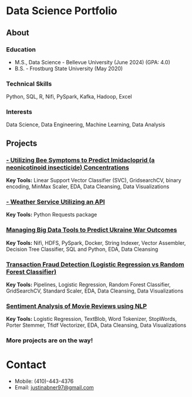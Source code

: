 # Data Science Portfolio

## About
### Education
- M.S., Data Science - Bellevue University (June 2024) (GPA: 4.0)
- B.S. - Frostburg State University (May 2020)

### Technical Skills
Python, SQL, R, Nifi, PySpark, Kafka, Hadoop, Excel

### Interests
Data Science, Data Engineering, Machine Learning, Data Analysis



## Projects
### [- Utilizing Bee Symptoms to Predict Imidacloprid (a neonicotinoid insecticide) Concentrations](https://github.com/JustinAbner/Neonicotinoids_Bees_and_ML)
**Key Tools:** Linear Support Vector Classifier (SVC), GridsearchCV, binary encoding, MinMax Scaler, EDA, Data Cleansing, Data Visualizations

### [- Weather Service Utilizing an API](https://github.com/JustinAbner/Weather_Service)
**Key Tools:** Python Requests package

### [Managing Big Data Tools to Predict Ukraine War Outcomes](https://github.com/JustinAbner/UkraineWar_and_BigDataTools)
**Key Tools:** Nifi, HDFS, PySpark, Docker, String Indexer, Vector Assembler, Decision Tree Classifier, SQL and Python, EDA, Data Cleansing


### [Transaction Fraud Detection (Logistic Regression vs Random Forest Classifier)](https://github.com/JustinAbner/Transaction_Fraud_ML)
**Key Tools:** Pipelines, Logistic Regression, Random Forest Classifier, GridSearchCV, Standard Scaler, EDA, Data Cleansing, Data Visualizations

### [Sentiment Analysis of Movie Reviews using NLP](https://github.com/JustinAbner/Analyzing_Movie_Reviews_with_NLP)
**Key Tools:** Logistic Regression, TextBlob, Word Tokenizer, StopWords, Porter Stemmer, Tfidf Vectorizer, EDA, Data Cleansing, Data Visualizations


### More projects are on the way!

# Contact
- Mobile: (410)-443-4376
- Email: justinabner97@gmail.com
